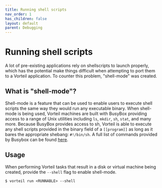 ```yaml
---
title: Running shell scripts
nav_order: 1
has_children: false
layout: default
parent: Debugging
---
```


# Running shell scripts

A lot of pre-existing applications rely on shellscripts to launch properly, which has the potential make things difficult when attempting to port them to a Vorteil application. To counter this problem, "shell-mode" was created.


## What is "shell-mode"?

Shell-mode is a feature that can be used to enable users to execute shell scripts the same way they would run any executable binary. When shell-mode is being used, Vorteil machines are built with BusyBox providing access to a range of Unix utilities including `ls`, `mkdir`, `sh`, `stat`, and many more. Because BusyBox provides access to sh, Vorteil is able to execute any shell scripts provided in the binary field of a `[[program]]` as long as it bares the appropriate shebang: `#!/bin/sh`. A full list of commands provided by Busybox can be found [here](https://en.wikipedia.org/wiki/BusyBox#Commands).

## Usage

When performing Vorteil tasks that result in a disk or virtual machine being created, provide the `--shell` flag to enable shell-mode.

```
$ vorteil run <RUNNABLE> --shell
```